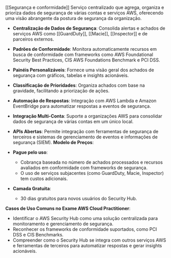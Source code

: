 [[Segurança e conformidade]]
Serviço centralizado que agrega, organiza e prioriza dados de segurança de várias contas e serviços AWS, oferecendo uma visão abrangente da postura de segurança da organização.
- **Centralização de Dados de Segurança**: Consolida alertas e achados de serviços AWS como [[GuardDuty]], [[Macie]], [[Inspector]] e de parceiros externos.
- **Padrões de Conformidade**: Monitora automaticamente recursos em busca de conformidade com frameworks como AWS Foundational Security Best Practices, CIS AWS Foundations Benchmark e PCI DSS.
- **Painéis Personalizáveis**: Fornece uma visão geral dos achados de segurança com gráficos, tabelas e insights acionáveis.
- **Classificação de Prioridades**: Organiza achados com base na gravidade, facilitando a priorização de ações.
- **Automação de Respostas**: Integração com AWS Lambda e Amazon EventBridge para automatizar respostas a eventos de segurança.
- **Integração Multi-Conta**: Suporte a organizações AWS para consolidar dados de segurança de várias contas em um único local.
- **APIs Abertas**: Permite integração com ferramentas de segurança de terceiros e sistemas de gerenciamento de eventos e informações de segurança (SIEM).
**Modelo de Preços**:

- **Pague pelo uso**:
    - Cobrança baseada no número de achados processados e recursos avaliados em conformidade com frameworks de segurança.
    - O uso de serviços subjacentes (como GuardDuty, Macie, Inspector) tem custos adicionais.
- **Camada Gratuita**:
    - 30 dias gratuitos para novos usuários do Security Hub.

**Casos de Uso Comuns no Exame AWS Cloud Practitioner**:

- Identificar o AWS Security Hub como uma solução centralizada para monitoramento e gerenciamento de segurança.
- Reconhecer os frameworks de conformidade suportados, como PCI DSS e CIS Benchmarks.
- Compreender como o Security Hub se integra com outros serviços AWS e ferramentas de terceiros para automatizar respostas e gerar insights acionáveis.